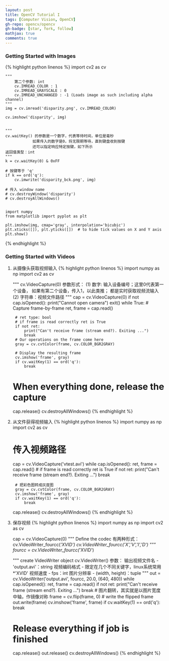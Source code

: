 ```yaml
---
layout: post
title: OpenCV Tutorial I
tags: [Computer Vision, OpenCV]
gh-repo: opencv/opencv
gh-badge: [star, fork, follow]
mathjax: true
comments: true
---
```


### Getting Started with Images
{% highlight python linenos %}
    import cv2 as cv

    """
        第二个参数: int
        cv.IMREAD_COLOR : 1
        cv.IMREAD_GRAYSCALE : 0
        cv.IMREAD_UNCHANGED : -1 (Loads image as such including alpha channel)
    """
    img = cv.imread('disparity.png', cv.IMREAD_COLOR)

    cv.imshow('disparity', img)


    """
    cv.waitKey() 的参数是一个数字，代表等待时间，单位是毫秒
                如果传入的数字是0，将无限期等待，直到键盘收到按键
                还可以指定响应特定按键，如下所示
    返回值类型：int
    """
    k = cv.waitKey(0) & 0xFF

    # 按键等于 'q'
    if k == ord('q'):
        cv.imwrite('disparity_bck.png', img)

    # 传入 window name
    # cv.destroyWindow('disparity')
    # cv.destroyAllWindows()


    import numpy
    from matplotlib import pyplot as plt

    plt.imshow(img, cmap='gray', interpolation='bicubic')
    plt.xticks([]), plt.yticks([])  # to hide tick values on X and Y axis
    plt.show()
{% endhighlight %}

### Getting Started with Videos
1. 从摄像头获取视频输入
{% highlight python linenos %}
    import numpy as np
    import cv2 as cv

    """
    cv.VideoCapture(0) 参数形式：
        (1) 数字: 输入设备编号；这里0代表第一个设备，
                  如果有第二个设备，传入1，以此类推；
                  都是实时获取视频流输入
        (2) 字符串：视频文件路径
    """
    cap = cv.VideoCapture(0)
    if not cap.isOpened():
        print("Cannot open camera")
        exit()
    while True:
        # Capture frame-by-frame
        ret, frame = cap.read()
        
        # ret type: bool
        # if frame is read correctly ret is True
        if not ret:
            print("Can't receive frame (stream end?). Exiting ...")
            break
        # Our operations on the frame come here
        gray = cv.cvtColor(frame, cv.COLOR_BGR2GRAY)

        # Display the resulting frame
        cv.imshow('frame', gray)
        if cv.waitKey(1) == ord('q'):
            break
    # When everything done, release the capture
    cap.release()
    cv.destroyAllWindows()
{% endhighlight %}

2. 从文件获得视频输入
{% highlight python linenos %}
    import numpy as np
    import cv2 as cv

    # 传入视频路径
    cap = cv.VideoCapture('vtest.avi')
    while cap.isOpened():
        ret, frame = cap.read()
        # if frame is read correctly ret is True
        if not ret:
            print("Can't receive frame (stream end?). Exiting ...")
            break

        # 把彩色图转成灰度图
        gray = cv.cvtColor(frame, cv.COLOR_BGR2GRAY)
        cv.imshow('frame', gray)
        if cv.waitKey(1) == ord('q'):
            break
    cap.release()
    cv.destroyAllWindows()
{% endhighlight %}

3.  保存视频
{% highlight python linenos %}
    import numpy as np
    import cv2 as cv

    cap = cv.VideoCapture(0)
    """
    Define the codec
        有两种形式：
            cv.VideoWriter_fourcc(*'XVID')
            cv.VideoWriter_fourcc('X','V','I','D')
    """
    fourcc = cv.VideoWriter_fourcc(*'XVID')

    """
    create VideoWriter object
        cv.VideoWriter() 参数：
            输出视频文件名 - 'output.avi'：string
            视频编码格式   - 限定在几个不同关键字，linux系统常用 *'XVID'
            视频速度 - fps：int
            图片分辨率 - (width, height)：tuple
    """
    out = cv.VideoWriter('output.avi', fourcc, 20.0, (640,  480))
    while cap.isOpened():
        ret, frame = cap.read()
        if not ret:
            print("Can't receive frame (stream end?). Exiting ...")
            break
        # 图片翻转，其实就是以图片宽度中轴，作镜像对称
        frame = cv.flip(frame, 0)
        # write the flipped frame
        out.write(frame)
        cv.imshow('frame', frame)
        if cv.waitKey(1) == ord('q'):
            break
    # Release everything if job is finished
    cap.release()
    out.release()
    cv.destroyAllWindows()
{% endhighlight %}

